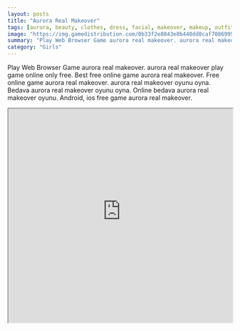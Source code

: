 ```yaml
---
layout: posts
title: "Aurora Real Makeover"
tags: [aurora, beauty, clothes, dress, facial, makeover, makeup, outfit, princess, real, simulation, treatment, sleeping, free, online, games, oyna, game, free, games, play, play, games]
image: "https://img.gamedistribution.com/0b33f2e8843e8b440dd8caf7086995b0.jpg"
summary: "Play Web Browser Game aurora real makeover. aurora real makeover play game online only free. Best free online game aurora real makeover. Free online game aurora real makeover. aurora real makeover oyunu oyna. Bedava aurora real makeover oyunu oyna. Online bedava aurora real makeover oyunu. Android, ios free game aurora real makeover."
category: "Girls"
---
```


Play Web Browser Game aurora real makeover. aurora real makeover play game online only free. Best free online game aurora real makeover. Free online game aurora real makeover. aurora real makeover oyunu oyna. Bedava aurora real makeover oyunu oyna. Online bedava aurora real makeover oyunu. Android, ios free game aurora real makeover.

<iframe width="100%" height="480px;" src="https://flash.gamedistribution.com?game=0b33f2e8843e8b440dd8caf7086995b0"></iframe>